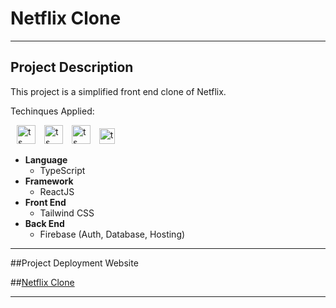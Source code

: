 # Netflix Clone 
---
## Project Description 

This project is a simplified front end clone of Netflix. 

Techinques Applied: 

<span><img style="margin-left:10px" src="https://upload.wikimedia.org/wikipedia/commons/thumb/4/4c/Typescript_logo_2020.svg/1200px-Typescript_logo_2020.svg.png" alt="ts icon" width="30"/></span>
<span>
<img style="margin-left:10px" src="https://upload.wikimedia.org/wikipedia/commons/thumb/a/a7/React-icon.svg/2300px-React-icon.svg.png" alt="ts icon" width="30"/>
</span>
<span>
<img style="margin-left:10px" src="https://upload.wikimedia.org/wikipedia/commons/thumb/d/d5/Tailwind_CSS_Logo.svg/1200px-Tailwind_CSS_Logo.svg.png" alt="ts icon" width="30"/>
</span><span>
<img style="margin-left:10px" src="https://seeklogo.com/images/F/firebase-logo-402F407EE0-seeklogo.com.png" alt="ts icon" width="25"/>
</span>
- **Language**
    - TypeScript 
- **Framework**
    - ReactJS 
- **Front End**
    - Tailwind CSS 
- **Back End**
    - Firebase (Auth, Database, Hosting)


---

##Project Deployment Website

##[Netflix Clone](https://netflix-clone-4f0fa.firebaseapp.com/)

---



